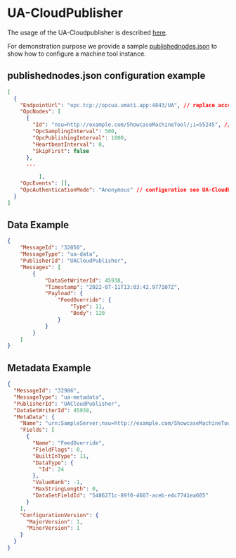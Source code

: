 # UA-CloudPublisher

The usage of the UA-Cloudpublisher is described [here](https://github.com/umati/UA-CloudPublisher).

For demonstration purpose we provide a sample [publishednodes.json](publishednodes.json) to show how to configure a machine tool instance.

## publishednodes.json configuration example

``` json
[
  {
    "EndpointUrl": "opc.tcp://opcua.umati.app:4843/UA", // replace according your endpoint
    "OpcNodes": [
      {
        "Id": "nsu=http://example.com/ShowcaseMachineTool/;i=55245", // replace with your concrete ExpandedNodeId
        "OpcSamplingInterval": 500,
        "OpcPublishingInterval": 1000,
        "HeartbeatInterval": 0,
        "SkipFirst": false
      },
      ...

          ],
    "OpcEvents": [],
    "OpcAuthenticationMode": "Anonymous" // configuration see UA-CloudPublisher
  }
]
```

## Data Example

``` json
{
    "MessageId": "32050",
    "MessageType": "ua-data",
    "PublisherId": "UACloudPublisher",
    "Messages": [
        {
            "DataSetWriterId": 45938,
            "Timestamp": "2022-07-11T13:03:42.977107Z",
            "Payload": {
                "FeedOverride": {
                    "Type": 11,
                    "Body": 120
                }
            }
        }
    ]
}
```

## Metadata Example

``` json
{
  "MessageId": "32986",
  "MessageType": "ua-metadata",
  "PublisherId": "UACloudPublisher",
  "DataSetWriterId": 45938,
  "MetaData": {
    "Name": "urn:SampleServer;nsu=http://example.com/ShowcaseMachineTool/;i=55229",
    "Fields": [
      {
        "Name": "FeedOverride",
        "FieldFlags": 0,
        "BuiltInType": 11,
        "DataType": {
          "Id": 24
        },
        "ValueRank": -1,
        "MaxStringLength": 0,
        "DataSetFieldId": "5486271c-89f0-4607-aceb-e4c7741ea605"
      }
    ],
    "ConfigurationVersion": {
      "MajorVersion": 1,
      "MinorVersion": 1
    }
  }
}
```
